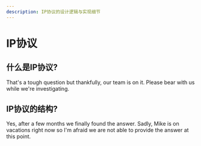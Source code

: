 ```yaml
---
description: IP协议的设计逻辑与实现细节
---
```


# IP协议

## 什么是IP协议?

That's a tough question but thankfully, our team is on it. Please bear with us while we're investigating.

## IP协议的结构?

Yes, after a few months we finally found the answer. Sadly, Mike is on vacations right now so I'm afraid we are not able to provide the answer at this point.



